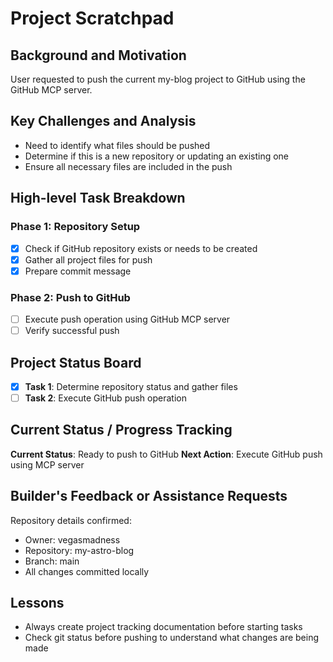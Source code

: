 # Project Scratchpad

## Background and Motivation

User requested to push the current my-blog project to GitHub using the GitHub MCP server.

## Key Challenges and Analysis

- Need to identify what files should be pushed
- Determine if this is a new repository or updating an existing one
- Ensure all necessary files are included in the push

## High-level Task Breakdown

### Phase 1: Repository Setup
- [x] Check if GitHub repository exists or needs to be created
- [x] Gather all project files for push
- [x] Prepare commit message

### Phase 2: Push to GitHub
- [ ] Execute push operation using GitHub MCP server
- [ ] Verify successful push

## Project Status Board

- [x] **Task 1**: Determine repository status and gather files
- [ ] **Task 2**: Execute GitHub push operation

## Current Status / Progress Tracking

**Current Status**: Ready to push to GitHub
**Next Action**: Execute GitHub push using MCP server

## Builder's Feedback or Assistance Requests

Repository details confirmed:
- Owner: vegasmadness
- Repository: my-astro-blog
- Branch: main
- All changes committed locally

## Lessons

- Always create project tracking documentation before starting tasks
- Check git status before pushing to understand what changes are being made
